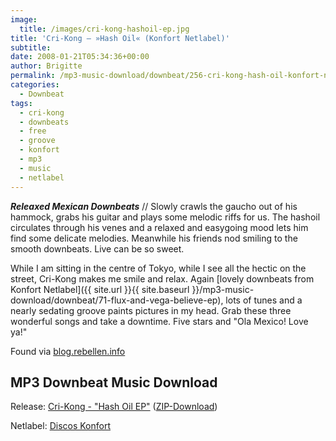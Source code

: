 ```yaml
---
image:
  title: /images/cri-kong-hashoil-ep.jpg
title: 'Cri-Kong – »Hash Oil« (Konfort Netlabel)'
subtitle: 
date: 2008-01-21T05:34:36+00:00
author: Brigitte
permalink: /mp3-music-download/downbeat/256-cri-kong-hash-oil-konfort-netlabel
categories:
  - Downbeat
tags:
  - cri-kong
  - downbeats
  - free
  - groove
  - konfort
  - mp3
  - music
  - netlabel
---
```

***Releaxed Mexican Downbeats*** // Slowly crawls the gaucho out of his hammock, grabs his guitar and plays some melodic riffs for us. The hashoil circulates through his venes and a relaxed and easygoing mood lets him find some delicate melodies. Meanwhile his friends nod smiling to the smooth downbeats. Live can be so sweet.<!--more-->

While I am sitting in the centre of Tokyo, while I see all the hectic on the street, Cri-Kong makes me smile and relax. Again [lovely downbeats from Konfort Netlabel]({{ site.url }}{{ site.baseurl }}/mp3-music-download/downbeat/71-flux-and-vega-believe-ep), lots of tunes and a nearly sedating groove paints pictures in my head. Grab these three wonderful songs and take a downtime. Five stars and "Ola Mexico! Love ya!"

Found via [blog.rebellen.info](http://blog.rebellen.info/2007/09/27/mexican-downbeat-cri-kong-hash-oil-ep/)

## MP3 Downbeat Music Download

Release: [Cri-Kong - "Hash Oil EP"](http://discoskonfort.com/netlabel/hash-oil/) ([ZIP-Download](http://www.archive.org/download/konfort012/konfort012_vbr_mp3.zip))
  
Netlabel: [Discos Konfort](http://discoskonfort.com/netlabel/)